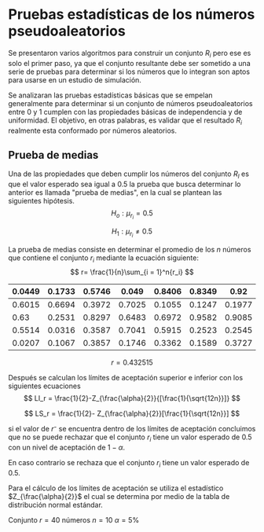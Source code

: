 # Pruebas estadísticas de los números pseudoaleatorios 

Se presentaron varios algoritmos para construir un conjunto $R_i$ pero ese es solo el primer paso, ya que el conjunto resultante debe ser sometido a una serie de pruebas para determinar si los números que lo integran son aptos para usarse en un estudio de simulación. 

Se analizaran las pruebas estadísticas básicas que se empelan generalmente para determinar si un conjunto de números pseudoaleatorios entre 0 y 1 cumplen con las propiedades básicas de independencia y de uniformidad. El objetivo, en otras palabras, es validar que el resultado $R_i$ realmente esta conformado por números aleatorios.

## Prueba de medias
Una de las propiedades que deben cumplir los números del conjunto $R_I$ es que el valor esperado sea igual a $0.5$ la prueba que busca determinar lo anterior es llamada "prueba de medias", en la cual se plantean las siguientes hipótesis. 
$$
H_o:\mu_{r_i} = 0.5
$$

$$
H_1: \mu_{r_i} \neq 0.5
$$

La prueba de medias consiste en determinar el promedio de los $n$ números que contiene el conjunto $r_i$ mediante la ecuación siguiente:
$$
r= \frac{1}{n}\sum_{i = 1}^n{r_i}
$$

| 0.0449 | 0.1733 | 0.5746 | 0.049  | 0.8406 | 0.8349 | 0.92   | 0.2564 |
| ------ | ------ | ------ | ------ | ------ | ------ | ------ | ------ |
| 0.6015 | 0.6694 | 0.3972 | 0.7025 | 0.1055 | 0.1247 | 0.1977 | 0.0125 |
| 0.63   | 0.2531 | 0.8297 | 0.6483 | 0.6972 | 0.9582 | 0.9085 | 0.8524 |
| 0.5514 | 0.0316 | 0.3587 | 0.7041 | 0.5915 | 0.2523 | 0.2545 | 0.3044 |
| 0.0207 | 0.1067 | 0.3857 | 0.1746 | 0.3362 | 0.1589 | 0.3727 | 0.4145 |

$$
r = 0.432515
$$



Después se calculan los límites de aceptación superior e inferior con los siguientes ecuaciones	
$$
LI_r = \frac{1}{2}-Z_{\frac{\alpha}{2}}{[\frac{1}{\sqrt{12n}}]}
$$

$$
LS_r = \frac{1}{2}- Z_{\frac{\alpha}{2}}[\frac{1}{\sqrt{12n}}]
$$

si el valor de $r⁻$ se encuentra dentro de los límites de aceptación concluimos que no se puede rechazar que el conjunto $r_i$ tiene un valor esperado de 0.5 con un nivel de aceptación de $1-\alpha$. 

En caso contrario se rechaza que el conjunto $r_i$ tiene un valor esperado de 0.5. 

Para el cálculo de los límites de aceptación se utiliza el estadístico $Z_{\frac{\alpha}{2}}$ el cual se determina por medio de la tabla de distribución normal estándar.

Conjunto $r = 40$ números
$n = 10$
$\alpha = 5\%$

